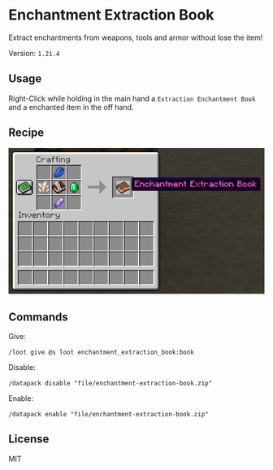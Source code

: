 # Enchantment Extraction Book

Extract enchantments from weapons, tools and armor without lose the item!

Version: `1.21.4`

## Usage

Right-Click while holding in the main hand a `Extraction Enchantment Book` and a enchanted item in the off hand.

## Recipe

![recipe](https://raw.githubusercontent.com/lullaby6/enchantment-extraction-book/refs/heads/main/images/recipe.png)

## Commands

Give:

```mcfunction
/loot give @s loot enchantment_extraction_book:book
```

Disable:

```mcfunction
/datapack disable "file/enchantment-extraction-book.zip"
```

Enable:

```mcfunction
/datapack enable "file/enchantment-extraction-book.zip"
```

## License

MIT